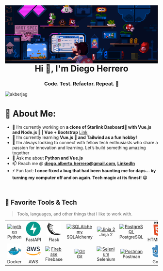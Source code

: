 <a href='https://akberjag.github.io/' target="_blank" > <img align="right" alt="Coding" src="https://github.com/AkberJag/akberjag/blob/main/imgs/mario_code_banner.gif"/></a>
<br/><br/>

<h1 align="center">Hi 👋, I'm Diego Herrero</h1>
<h3 align="center">Code. Test. Refactor. Repeat. 🐍</h3>

<p align="left"> <img src="https://komarev.com/ghpvc/?username=akberjag&label=Profile%20views&color=0e75b6&style=flat" alt="akberjag" /> </p>

# 💫 About Me:
- 🔭 I’m currently working on **a clone of Starlink Dasboard📡 with Vue.js and Node.js 🚀 | Vue + Bootstrap** [Link](https://meganet.megatech.la)
- 🌱 I’m currently learning **Vue.js 👾 and Tailwind as a fun hobby!**
- 🤝 I’m always looking to connect with fellow tech enthusiasts who share a passion for innovation and learning. Let’s build something amazing together
- 💬 Ask me about **Python and Vue.js**
- 📫 Reach me @ **diego.alberto.herrero@gmail.com, [LinkedIn](https://www.linkedin.com/in/diegoalbertoherrero/)**
- ⚡ Fun fact: **I once fixed a bug that had been haunting me for days… by turning my computer off and on again. Tech magic at its finest! 😉**
<br/>


<h2 align="left" id="macropower-tech">🔨 Favorite Tools & Tech</h2>

> Tools, languages, and other things that I like to work with.

<table>
  <tr>
    <td align="center" width="96">
      <a href="https://www.python.org" target="_blank" rel="noreferrer" tooltip="Python 3">  <img src="https://s3.dualstack.us-east-2.amazonaws.com/pythondotorg-assets/media/files/python-logo-only.svg" alt="python"  height="48"/>
</a>
      <br>Python
    </td>
    <td align="center" width="96">
      <a href="https://fastapi.tiangolo.com/" target="_blank" rel="noreferrer" tooltip="FastAPI">  <img src="https://github.com/AkberJag/akberjag/blob/main/imgs/fastapi.svg" alt="FastAPI" width="48" height="48"/></a>
      <br>FastAPI
    </td>
    <td align="center" width="96">
      <a href="https://flask.palletsprojects.com/" target="_blank" rel="noreferrer" tooltip="Flask">  <img src="https://github.com/AkberJag/akberjag/blob/main/imgs/flask.svg" alt="Flask" width="48" height="48"/></a>
      <br>Flask
    </td>
    <td align="center" width="96">
      <a href="https://www.sqlalchemy.org/" target="_blank" rel="noreferrer" tooltip="SQLAlchemy">  <img src="https://upload.wikimedia.org/wikipedia/commons/thumb/d/d7/SQLAlchemy.svg/180px-SQLAlchemy.svg.png" alt="SQLAlchemy" width="48" height="48"/></a>
      <br>SQLAlchemy
    </td>
    <td align="center" width="96">
      <a href="https://jinja.palletsprojects.com" target="_blank" rel="noreferrer" tooltip="Jinja 2">  <img src="https://jinja.palletsprojects.com/en/3.1.x/_images/jinja-logo.png" alt="Jinja 2"  height="48"/></a>
      <br>Jinja 2
    </td>
    <td align="center" width="96">
      <a href="https://www.postgresql.org" target="_blank" rel="noreferrer" tooltip="PostgreSQL">  <img src="https://wiki.postgresql.org/images/9/9a/PostgreSQL_logo.3colors.540x557.png" alt="PostgreSQL"  width="48" height="48"/></a>
      <br>PostgreSQL
    </td>
    <td align="center" width="96">
      <a href="https://developer.mozilla.org/en-US/docs/Web/JavaScript" target="_blank" rel="noreferrer" tooltip="HTML/CSS">  <img src="https://raw.githubusercontent.com/devicons/devicon/master/icons/html5/html5-original-wordmark.svg" alt="HTML/CSS"  width="48" height="48"/></a>
      <br>HTML/CSS
    </td>
    <td align="center" width="96">
      <a href="https://www.w3.org/html/" target="_blank" rel="noreferrer" tooltip="HTML/CSS">  <img src="https://upload.wikimedia.org/wikipedia/commons/thumb/6/6a/JavaScript-logo.png/900px-JavaScript-logo.png" alt="JavaScript"  width="48" height="48"/></a>
      <br>JavaScript
    </td>
    <td align="center" width="96">
      <a href="https://vuejs.org/" target="_blank" rel="noreferrer" tooltip="Vue 3">  <img src="https://upload.wikimedia.org/wikipedia/commons/thumb/9/95/Vue.js_Logo_2.svg/768px-Vue.js_Logo_2.svg.png" alt="Vue 3"  width="48" height="48"/></a>
      <br>Vue.js
    </td>
    <td align="center" width="96">
      <a href="https://vuejs.org/" target="_blank" rel="noreferrer" tooltip="Bootstrap">  <img src="https://getbootstrap.com/docs/5.0/assets/brand/bootstrap-logo.svg" alt="Bootstrap"  width="48" /></a>
      <br>Bootstrap
    </td>
  </tr>
   <tr>
    <td align="center" width="96">
      <a href="https://www.docker.com/" target="_blank" rel="noreferrer" tooltip="Docker">  <img src="https://github.com/AkberJag/akberjag/blob/main/imgs/docker-original.svg" alt="Docker"  height="48"/></a>
      <br>Docker
    </td>
    <td align="center" width="96">
      <a href="https://www.aws.com/" target="_blank" rel="noreferrer" tooltip="AWS">  <img src="https://raw.githubusercontent.com/devicons/devicon/master/icons/amazonwebservices/amazonwebservices-original-wordmark.svg" alt="AWS" width="48" height="48"/></a>
      <br>AWS
    </td>
    <td align="center" width="96">
      <a href="https://firebase.google.com/" target="_blank" rel="noreferrer" tooltip="Firebase">  <img src="https://www.vectorlogo.zone/logos/firebase/firebase-icon.svg" alt="Firebase" width="48" height="48"/></a>
      <br>Firebase
    </td>
     <td align="center" width="96">
      <a href="https://git-scm.com/" target="_blank" rel="noreferrer" tooltip="Git">  <img src="https://git-scm.com/images/logos/downloads/Git-Icon-1788C.svg" alt="Git" width="48" height="48"/></a>
      <br>Git
    </td>
    <td align="center" width="96">
      <a href="https://www.selenium.dev" target="_blank" rel="noreferrer" tooltip="Selenium">  <img src="https://raw.githubusercontent.com/detain/svg-logos/780f25886640cef088af994181646db2f6b1a3f8/svg/selenium-logo.svg" alt="Selenium" width="48" height="48"/></a>
      <br>Selenium
    </td>
    <td align="center" width="96">
      <a href="https://www.selenium.dev" target="_blank" rel="noreferrer" tooltip="Postman">  <img src="https://voyager.postman.com/logo/postman-logo-icon-orange.svg" alt="Postman" width="48" height="48"/></a>
      <br>Postman
    </td>
    <td align="center" width="96">
      <a href="https://www.godotengine.org/" target="_blank" rel="noreferrer" tooltip="Godot">  <img src="https://raw.githubusercontent.com/AkberJag/akberjag/main/imgs/icon_color.webp" alt="Godot" width="48" height="48"/></a>
      <br>Godot
    </td>
    <td align="center" width="96">
      <a href="https://www.linux.org/" target="_blank" rel="noreferrer" tooltip="Linux">  <img src="https://raw.githubusercontent.com/devicons/devicon/master/icons/linux/linux-original.svg" alt="Linux" width="48" height="48"/></a>
      <br>Linux
    </td>
    <td align="center" width="96">
      <a href="https://www.jenkins.io/" target="_blank" rel="noreferrer" tooltip="Jenkins">  <img src="https://www.jenkins.io/images/logo_128.png" alt="Jenkins" width="48" height="48"/></a>
      <br>Jenkins
    </td>
    <td align="center" width="96">
      <a href="https://www.photoshop.com/en" target="_blank" rel="noreferrer" tooltip="Photoshop">  <img src="https://raw.githubusercontent.com/devicons/devicon/master/icons/photoshop/photoshop-line.svg" alt="Photoshop" width="48" height="48"/></a>
      <br>Photoshop
    </td>
</table>
